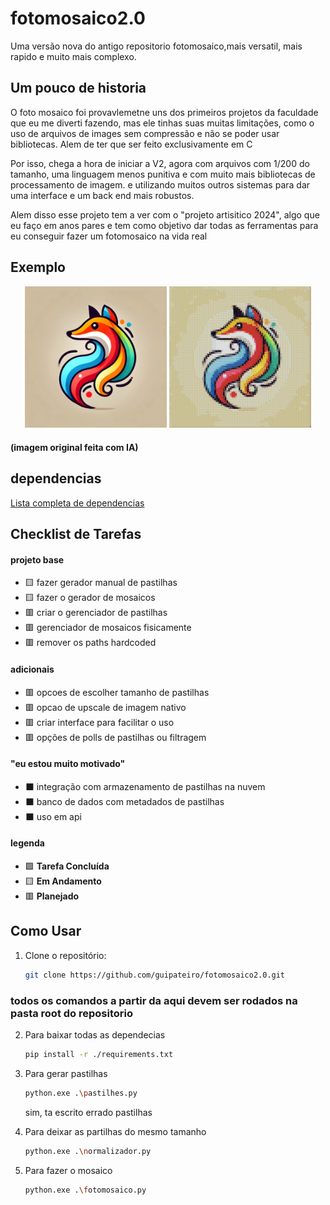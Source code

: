 # fotomosaico2.0
Uma versão nova do antigo repositorio fotomosaico,mais versatil, mais rapido e muito mais complexo.

## Um pouco de historia

O foto mosaico foi provavlemetne uns dos primeiros projetos da faculdade que eu me diverti fazendo, mas ele tinhas suas muitas limitações, como o uso de arquivos de images sem compressão e não se poder usar bibliotecas. Alem de ter que ser feito exclusivamente em C

Por isso, chega a hora de iniciar a V2, agora com arquivos com 1/200 do tamanho, uma linguagem menos punitiva e com muito mais bibliotecas de processamento de imagem. e utilizando muitos outros sistemas para dar uma interface e um back end mais robustos.

Alem disso esse projeto tem a ver com o "projeto artisitico 2024", algo que eu faço em anos pares e tem como objetivo dar todas as ferramentas para eu conseguir fazer um fotomosaico na vida real


## Exemplo

<p align="center">
  <img src="fox.webp" alt="Imagem 1" width="45%" />
  <img src="fotomosaico_v2.jpg" alt="Imagem 2" width="45%" />
</p>
    
#### (imagem original feita com IA)


## dependencias


[Lista completa de dependencias](https://github.com/guipateiro/fotomosaico2.0/blob/main/requirements.txt)

## Checklist de Tarefas

#### projeto base
- 🟨 fazer gerador manual de pastilhas
- 🟨 fazer o gerador de mosaicos
- 🟥 criar o gerenciador de pastilhas
- 🟥 gerenciador de mosaicos fisicamente
- 🟥 remover os paths hardcoded
#### adicionais 
- 🟥 opcoes de escolher tamanho de pastilhas
- 🟥 opcao de upscale de imagem nativo
- 🟥 criar interface para facilitar o uso
- 🟥 opções de polls de pastilhas ou filtragem
#### "eu estou muito motivado"
- ⬛ integração com armazenamento de pastilhas na nuvem
- ⬛ banco de dados com metadados de pastilhas
- ⬛ uso em api 


#### legenda
- 🟩 **Tarefa Concluída**
- 🟨 **Em Andamento** 
- 🟥 **Planejado**

## Como Usar

1. Clone o repositório:
   ```bash
   git clone https://github.com/guipateiro/fotomosaico2.0.git
   ```
### todos os comandos a partir da aqui devem ser rodados na pasta root do repositorio

2. Para baixar todas as dependecias
     ```bash
   pip install -r ./requirements.txt 
   ```

3. Para gerar pastilhas
    ```bash
   python.exe .\pastilhes.py 
   ```
   sim, ta escrito errado pastilhas 

4. Para deixar as partilhas do mesmo tamanho
    ```bash
   python.exe .\normalizador.py
   ```

5. Para fazer o mosaico
    ```bash
   python.exe .\fotomosaico.py 
   ```
